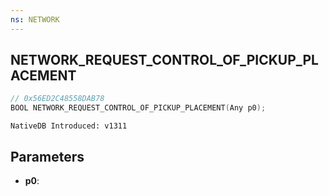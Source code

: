 ```yaml
---
ns: NETWORK
---
```

## NETWORK_REQUEST_CONTROL_OF_PICKUP_PLACEMENT

```c
// 0x56ED2C48558DAB78
BOOL NETWORK_REQUEST_CONTROL_OF_PICKUP_PLACEMENT(Any p0);
```

```
NativeDB Introduced: v1311
```

## Parameters
* **p0**:
